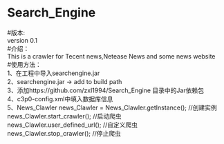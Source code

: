 # Search_Engine
#版本:<br> 
version 0.1<br> 
#介绍：<br> 
This is a crawler for Tecent news,Netease News and some news website <br> 
#使用方法：<br> 
1、在工程中导入searchengine.jar<br> 
2、searchengine.jar -> add to build path<br> 
3、添加https://github.com/zxl1994/Search_Engine 目录中的Jar依赖包<br> 
4、c3p0-config.xml中填入数据库信息<br> 
5、News_Clawler news_Clawler = News_Clawler.getInstance(); //创建实例<br>
  news_Clawler.start_crawler(); //启动爬虫 <br>
  news_Clawler.user_defined_url(); //自定义爬虫<br>
  news_Clawler.stop_crawler(); //停止爬虫<br>
  



